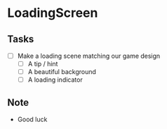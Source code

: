 ﻿# LoadingScreen

## Tasks

* [ ] Make a loading scene matching our game design
  * [ ] A tip / hint
  * [ ] A beautiful background
  * [ ] A loading indicator

## Note

* Good luck